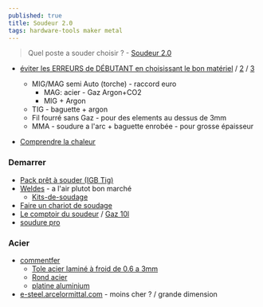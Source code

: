 ```yaml
---
published: true
title: Soudeur 2.0
tags: hardware-tools maker metal
---
```

> Quel poste a souder choisir ? - [Soudeur 2.0](https://www.youtube.com/watch?v=OJNb0512_cg)

- [éviter les ERREURS de DÉBUTANT en choisissant le bon matériel](https://www.youtube.com/watch?v=aiNl3enuMzA) / [2](https://www.youtube.com/watch?v=kZvakDwDMnc) / [3](https://www.youtube.com/watch?v=G3Gg9VVSo00)
	- MIG/MAG semi Auto (torche) - raccord euro 
    	- MAG: acier - Gaz Argon+CO2
    	- MIG + Argon
    - TIG - baguette + argon
    - Fil fourré sans Gaz - pour des elements au dessus de 3mm
    - MMA - soudure a l'arc + baguette enrobée - pour grosse épaisseur
    
- [Comprendre la chaleur](https://www.youtube.com/watch?v=FGJWxkIg6Ok)

### Demarrer
- [Pack prêt à souder (IGB Tig)](https://www.igbtig.com/postes-a-souder-mig-c102x3886317)
- [Weldes](https://weldes.fr/) - a l'air plutot bon marché
	- [Kits-de-soudage](https://weldes.fr/fr_FR/c/Kits-de-soudage/260/1/default/3)
- [Faire un chariot de soudage](https://www.youtube.com/watch?v=4QVkGkJT_kE)
- [Le comptoir du soudeur](https://lecomptoirdusoudeur.com/156-bouteilles-de-gaz) / [Gaz 10l](https://lecomptoirdusoudeur.com/bouteilles-de-gaz/808-pack-lk13001-cnr-gaz.html)
- [soudure pro](https://www.soudure.pro/)

### Acier
- [commentfer](https://www.commentfer.fr/)
	- [Tole acier laminé à froid de 0.6 a 3mm](https://www.commentfer.fr/tole-acier/2260-8638-tole-acier-lamine-a-froid-3701102725286.html#/42-epaisseur-1_mm)
    - [Rond acier](https://www.commentfer.fr/fer-rond-acier/817-2615-rond-acier-etire-40-mm-3701102717236.html#/25-longueur_en_metre-1_metre/638-section-40_mm)
    - [platine aluminium](https://www.commentfer.fr/platine-aluminium/2085-4467-platine-aluminium-150-x-150-mm-3701102727839.html#/59-epaisseur-10_mm/612-section-150_x_150_mm)
- [e-steel.arcelormittal.com](https://e-steel.arcelormittal.com/FR/fr/) - moins cher ? / grande dimension
